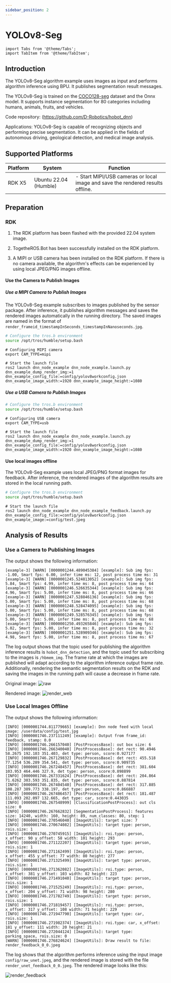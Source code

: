 ```yaml
---
sidebar_position: 2
---
```

# YOLOv8-Seg

```mdx-code-block
import Tabs from '@theme/Tabs';
import TabItem from '@theme/TabItem';
```

## Introduction

The YOLOv8-Seg algorithm example uses images as input and performs algorithm inference using BPU. It publishes segmentation result messages.

The YOLOv8-Seg is trained on the [COCO128-seg](http://cocodataset.org/) dataset and the Onnx model. It supports instance segmentation for 80 categories including humans, animals, fruits, and vehicles.

Code repository: (https://github.com/D-Robotics/hobot_dnn)

Applications: YOLOv8-Seg is capable of recognizing objects and performing precise segmentation. It can be applied in the fields of autonomous driving, geological detection, and medical image analysis.


## Supported Platforms

| Platform | System | Function                     |
| -------- | ------------ | ---------------------------------------- |
| RDK X5 | Ubuntu 22.04 (Humble) | - Start MIPI/USB cameras or local image and save the rendered results offline. |

## Preparation

### RDK

1. The RDK platform has been flashed with the provided 22.04 system image.

2. TogetheROS.Bot has been successfully installed on the RDK platform.

3. A MIPI or USB camera has been installed on the RDK platform. If there is no camera available, the algorithm's effects can be experienced by using local JPEG/PNG images offline.

#### Use the Camera to Publish Images 

##### Use a MIPI Camera to Publish Images 

The YOLOv8-Seg example subscribes to images published by the sensor package. After inference, it publishes algorithm messages and saves the rendered images automatically in the running directory. The saved images are named in the format of `render_frameid_timestampInSeconds_timestampInNanoseconds.jpg`.

<Tabs groupId="tros-distro">

<TabItem value="humble" label="Humble">

```bash
# Configure the tros.b environment
source /opt/tros/humble/setup.bash
```

</TabItem>

</Tabs>

```shell
# Configuring MIPI camera
export CAM_TYPE=mipi

# Start the launch file
ros2 launch dnn_node_example dnn_node_example.launch.py dnn_example_dump_render_img:=1 dnn_example_config_file:=config/yolov8workconfig.json dnn_example_image_width:=1920 dnn_example_image_height:=1080
```

##### Use a USB Camera to Publish Images 

<Tabs groupId="tros-distro">

<TabItem value="humble" label="Humble">

```bash
# Configure the tros.b environment
source /opt/tros/humble/setup.bash
```

</TabItem>

</Tabs>

```shell
# Configuring USB camera
export CAM_TYPE=usb

# Start the launch file
ros2 launch dnn_node_example dnn_node_example.launch.py dnn_example_dump_render_img:=1 dnn_example_config_file:=config/yolov8workconfig.json dnn_example_image_width:=1920 dnn_example_image_height:=1080
```

#### Use local images offline

The YOLOv8-Seg example uses local JPEG/PNG format images for feedback. After inference, the rendered images of the algorithm results are stored in the local running path.

<Tabs groupId="tros-distro">

<TabItem value="humble" label="Humble">

```bash
# Configure the tros.b environment
source /opt/tros/humble/setup.bash
```

</TabItem>

</Tabs>


```shell
# Start the launch file
ros2 launch dnn_node_example dnn_node_example_feedback.launch.py dnn_example_config_file:=config/yolov8workconfig.json dnn_example_image:=config/test.jpeg
```

## Analysis of Results

### Use a Camera to Publishing Images 

The output shows the following information:

```shell
[example-3] [WARN] [0000001244.489045384] [example]: Sub img fps: -1.00, Smart fps: 6.00, infer time ms: 12, post process time ms: 31
[example-3] [WARN] [0000001245.524813052] [example]: Sub img fps: 5.84, Smart fps: 4.99, infer time ms: 8, post process time ms: 64
[example-3] [WARN] [0000001246.526635344] [example]: Sub img fps: 4.96, Smart fps: 5.00, infer time ms: 8, post process time ms: 66
[example-3] [WARN] [0000001247.528846136] [example]: Sub img fps: 5.00, Smart fps: 5.00, infer time ms: 8, post process time ms: 68
[example-3] [WARN] [0000001248.528474095] [example]: Sub img fps: 5.00, Smart fps: 5.00, infer time ms: 8, post process time ms: 68
[example-3] [WARN] [0000001249.528576345] [example]: Sub img fps: 5.00, Smart fps: 5.00, infer time ms: 8, post process time ms: 68
[example-3] [WARN] [0000001250.493265846] [example]: Sub img fps: 5.02, Smart fps: 5.00, infer time ms: 8, post process time ms: 32
[example-3] [WARN] [0000001251.528909346] [example]: Sub img fps: 4.98, Smart fps: 5.00, infer time ms: 8, post process time ms: 67
```

The log output shows that the topic used for publishing the algorithm inference results is `hobot_dnn_detection`, and the topic used for subscribing to the images is `/hbmem_img`. The frame rate at which the images are published will adapt according to the algorithm inference output frame rate. Additionally, rendering the semantic segmentation results on the RDK and saving the images in the running path will cause a decrease in frame rate.


Original image:
![raw](/../static/img/05_Robot_development/03_boxs/segmentation/image/yolov8_seg/test.jpg)

Rendered image:
![render_web](/../static/img/05_Robot_development/03_boxs/segmentation/image/yolov8_seg/web.jpeg)

### Use Local Images Offline

The output shows the following information:

```shell
[INFO] [0000001744.811779665] [example]: Dnn node feed with local image: /userdata/config/test.jpg
[INFO] [0000001746.237111249] [example]: Output from frame_id: feedback, stamp: 0.0
[INFO] [0000001746.266157040] [PostProcessBase]: out box size: 6
[INFO] [0000001746.266340040] [PostProcessBase]: det rect: 90.4946 58.2675 192.103 351.403, det type: person, score:0.927177
[INFO] [0000001746.267129832] [PostProcessBase]: det rect: 455.518 77.1254 536.289 354.541, det type: person, score:0.909735
[INFO] [0000001746.267248457] [PostProcessBase]: det rect: 381.604 103.953 464.446 327.9, det type: person, score:0.898899
[INFO] [0000001746.267331624] [PostProcessBase]: det rect: 204.864 71.6262 303.593 351.835, det type: person, score:0.887814
[INFO] [0000001746.267404540] [PostProcessBase]: det rect: 317.885 108.287 389.773 338.197, det type: person, score:0.866887
[INFO] [0000001746.267486457] [PostProcessBase]: det rect: 181.487 111.093 202.097 132.665, det type: car, score:0.443035
[INFO] [0000001746.267548999] [ClassificationPostProcess]: out cls size: 0
[INFO] [0000001746.267662832] [SegmentationPostProcess]: features size: 14240, width: 160, height: 89, num_classes: 80, step: 1
[INFO] [0000001746.270546040] [ImageUtils]: target size: 7
[INFO] [0000001746.270674082] [ImageUtils]: target type: person, rois.size: 1
[INFO] [0000001746.270745915] [ImageUtils]: roi.type: person, x_offset: 90 y_offset: 58 width: 101 height: 293
[INFO] [0000001746.271122207] [ImageUtils]: target type: person, rois.size: 1
[INFO] [0000001746.271162499] [ImageUtils]: roi.type: person, x_offset: 455 y_offset: 77 width: 80 height: 277
[INFO] [0000001746.271325499] [ImageUtils]: target type: person, rois.size: 1
[INFO] [0000001746.271362082] [ImageUtils]: roi.type: person, x_offset: 381 y_offset: 103 width: 82 height: 223
[INFO] [0000001746.271491040] [ImageUtils]: target type: person, rois.size: 1
[INFO] [0000001746.271525249] [ImageUtils]: roi.type: person, x_offset: 204 y_offset: 71 width: 98 height: 280
[INFO] [0000001746.271782749] [ImageUtils]: target type: person, rois.size: 1
[INFO] [0000001746.271819457] [ImageUtils]: roi.type: person, x_offset: 317 y_offset: 108 width: 71 height: 229
[INFO] [0000001746.271947790] [ImageUtils]: target type: car, rois.size: 1
[INFO] [0000001746.271982374] [ImageUtils]: roi.type: car, x_offset: 181 y_offset: 111 width: 20 height: 21
[INFO] [0000001746.272044124] [ImageUtils]: target type: parking_space, rois.size: 0
[WARN] [0000001746.276824624] [ImageUtils]: Draw result to file: render_feedback_0_0.jpeg
```

The log shows that the algorithm performs inference using the input image `config/raw_unet.jpeg`, and the rendered image is stored with the file `render_unet_feedback_0_0.jpeg`. The rendered image looks like this:

![render_feedback](/../static/img/05_Robot_development/03_boxs/segmentation/image/yolov8_seg/local.jpeg)
